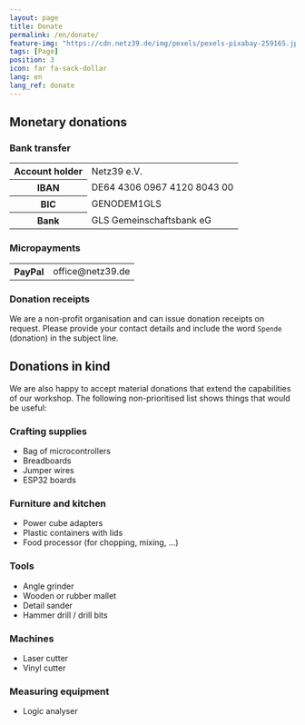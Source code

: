 ```yaml
---
layout: page
title: Donate
permalink: /en/donate/
feature-img: "https://cdn.netz39.de/img/pexels/pexels-pixabay-259165.jpg"
tags: [Page]
position: 3
icon: far fa-sack-dollar
lang: en
lang_ref: donate
---
```


## Monetary donations

### Bank transfer

<table class="bankdata">
  <tr>
    <th>Account holder</th>
    <td>Netz39 e.V.</td>
  </tr>
  <tr>
    <th>IBAN</th>
    <td>DE64 4306 0967 4120 8043 00</td>
  </tr>
  <tr>
    <th>BIC</th>
    <td>GENODEM1GLS</td>
  </tr>
  <tr>
    <th>Bank</th>
    <td>GLS Gemeinschaftsbank eG</td>
  </tr>
</table>

### Micropayments

<table class="bankdata">
  <tr>
    <th>PayPal</th>
    <td>office@netz39.de</td>
  </tr>
</table>

### Donation receipts

We are a non-profit organisation and can issue donation receipts on request. Please provide your contact details and include the word `Spende` (donation) in the subject line.

## Donations in kind

We are also happy to accept material donations that extend the capabilities of our workshop. The following non-prioritised list shows things that would be useful:

### Crafting supplies

- Bag of microcontrollers
- Breadboards
- Jumper wires
- ESP32 boards

### Furniture and kitchen

- Power cube adapters
- Plastic containers with lids
- Food processor (for chopping, mixing, …)

### Tools

- Angle grinder
- Wooden or rubber mallet
- Detail sander
- Hammer drill / drill bits

### Machines

- Laser cutter
- Vinyl cutter

### Measuring equipment

- Logic analyser
